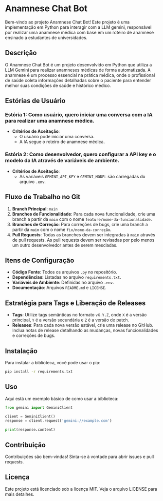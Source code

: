 # Anamnese Chat Bot

Bem-vindo ao projeto Anamnese Chat Bot! Este projeto é uma implementação em Python para interagir com a LLM gemini, responsável por realizar uma anamnese médica com base em um roteiro de anamnese ensinado a estudantes de universidades.

## Descrição

O Anamnese Chat Bot é um projeto desenvolvido em Python que utiliza a LLM Gemini para realizar anamneses médicas de forma automatizada. A anamnese é um processo essencial na prática médica, onde o profissional de saúde coleta informações detalhadas sobre o paciente para entender melhor suas condições de saúde e histórico médico.

## Estórias de Usuário

### Estória 1: Como usuário, quero iniciar uma conversa com a IA para realizar uma anamnese médica.
- **Critérios de Aceitação**:
  - O usuário pode iniciar uma conversa.
  - A IA segue o roteiro de anamnese médica.

### Estória 2: Como desenvolvedor, quero configurar a API key e o modelo da IA através de variáveis de ambiente.
- **Critérios de Aceitação**:
  - As variáveis `GEMINI_API_KEY` e `GEMINI_MODEL` são carregadas do arquivo `.env`.

## Fluxo de Trabalho no Git

1. **Branch Principal**: `main`
2. **Branches de Funcionalidade**: Para cada nova funcionalidade, crie uma branch a partir da `main` com o nome `feature/nome-da-funcionalidade`.
3. **Branches de Correção**: Para correções de bugs, crie uma branch a partir da `main` com o nome `fix/nome-da-correção`.
4. **Pull Requests**: Todas as branches devem ser integradas à `main` através de pull requests. As pull requests devem ser revisadas por pelo menos um outro desenvolvedor antes de serem mescladas.

## Itens de Configuração

- **Código Fonte**: Todos os arquivos `.py` no repositório.
- **Dependências**: Listadas no arquivo `requirements.txt`.
- **Variáveis de Ambiente**: Definidas no arquivo `.env`.
- **Documentação**: Arquivos `README.md` e `LICENSE`.

## Estratégia para Tags e Liberação de Releases

- **Tags**: Utilize tags semânticas no formato `vX.Y.Z`, onde `X` é a versão principal, `Y` é a versão secundária e `Z` é a versão de patch.
- **Releases**: Para cada nova versão estável, crie uma release no GitHub. Inclua notas de release detalhando as mudanças, novas funcionalidades e correções de bugs.

## Instalação

Para instalar a biblioteca, você pode usar o pip:

```sh
pip install -r requirements.txt
```

## Uso

Aqui está um exemplo básico de como usar a biblioteca:

```python
from gemini import GeminiClient

client = GeminiClient()
response = client.request('gemini://example.com')

print(response.content)
```

## Contribuição

Contribuições são bem-vindas! Sinta-se à vontade para abrir issues e pull requests.

## Licença

Este projeto está licenciado sob a licença MIT. Veja o arquivo LICENSE para mais detalhes.